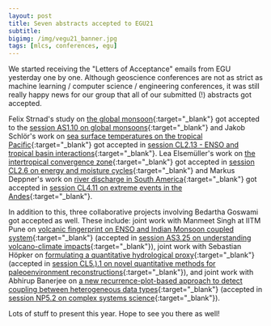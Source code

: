 ```yaml
---
layout: post
title: Seven abstracts accepted to EGU21
subtitle:
bigimg: /img/vegu21_banner.jpg
tags: [mlcs, conferences, egu]
---
```


We started receiving the "Letters of Acceptance" emails from EGU
yesterday one by one. Although geoscience conferences are not as strict
as machine learning / computer science / engineering conferences, it was
still really happy news for our group that all of our submitted (!)
abstracts got accepted.

Felix Strnad's study on [the global
monsoon](/files/strnad_felix_EGU21-3245.pdf){:target="_blank"} got
accepted to the [session AS1.10 on global
monsoons](https://meetingorganizer.copernicus.org/EGU21/session/40839){:target="_blank"}
and Jakob Schlör's work on [sea surface temperatures on the tropical
Pacific](/files/schloer_jakob_EGU21-12362.pdf){:target="_blank"} got
accepted in [session CL2.13 - ENSO and tropical basin
interactions](https://meetingorganizer.copernicus.org/EGU21/session/40677){:target="_blank"}.
Lea Elsemüller's work on [the intertropical convergence
zone](/files/elsemueller_lea_EGU21-8187.pdf){:target="_blank"} got
accepted in [session CL2.6 on energy and moisture
cycles](https://meetingorganizer.copernicus.org/EGU21/session/40788){:target="_blank"}
and Markus Deppner's work on [river discharge in South
America](/files/deppner_markus_EGU21-10383.pdf){:target="_blank"} got
accepted in [session CL4.11 on extreme events in the
Andes](https://meetingorganizer.copernicus.org/EGU21/session/40697){:target="_blank"}. 

In addition to this, three collaborative projects involving Bedartha
Goswami got accepted as well. These include: joint work with Manmeet
Singh at IITM Pune on [volcanic fingerprint on ENSO and Indian Monsoon
coupled system](/files/singh_manmeet_EGU21-9059.pdf){:target="_blank"}
(accepted in [session AS3.25 on understanding volcano-climate
impacts](https://meetingorganizer.copernicus.org/EGU21/session/40861){:target="_blank"}),
joint work with Sebastian Höpker on [formulating a quantitative
hydrological
proxy](files/hoepker_sebastian_EGU21-13057.pdf){:target="_blank"}
(accepted in [session CL5.).1 on novel quantitative methods for
paleoenvironment
reconstructions](https://meetingorganizer.copernicus.org/EGU21/session/40789){:target="_blank"}),
and joint work with Abhirup Banerjee on [a new recurrence-plot-based
approach to detect coupling between heterogeneous data
types](/files/banerjee_abhirup_EGU21-14831.pdf){:target="_blank"}
(accepted in [session NP5.2 on complex systems
science](https://meetingorganizer.copernicus.org/EGU21/session/39811){:target="_blank"}).

Lots of stuff to present this year. Hope to see you there as well!
